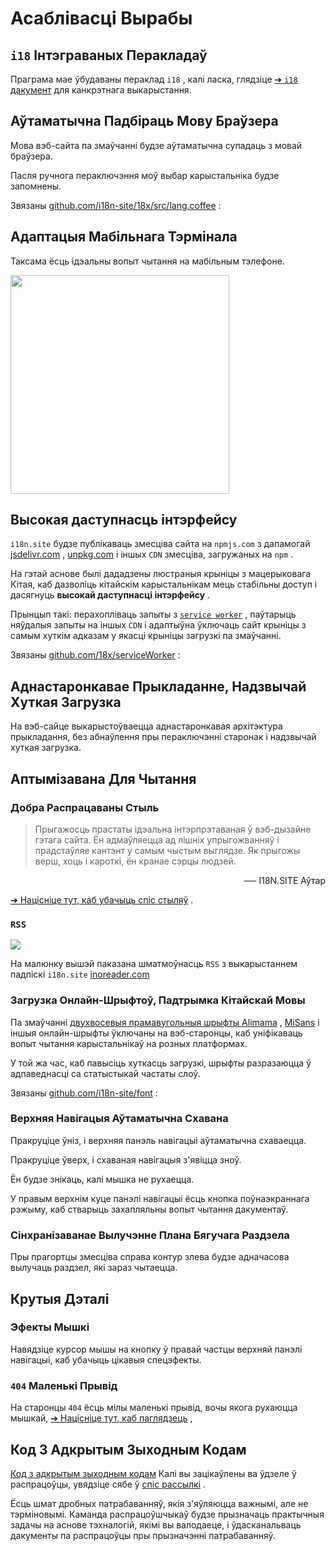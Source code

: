# Асаблівасці Вырабы

## `i18` Інтэграваных Перакладаў

Праграма мае ўбудаваны пераклад `i18` , калі ласка, глядзіце [➔ `i18` дакумент](/i18) для канкрэтнага выкарыстання.

## Аўтаматычна Падбіраць Мову Браўзера

Мова вэб-сайта па змаўчанні будзе аўтаматычна супадаць з мовай браўзера.

Пасля ручнога пераключэння моў выбар карыстальніка будзе запомнены.

Звязаны [github.com/i18n-site/18x/src/lang.coffee](https://github.com/i18n-site/18x/blob/main/src/lang.coffee) :

## Адаптацыя Мабільнага Тэрмінала

Таксама ёсць ідэальны вопыт чытання на мабільным тэлефоне.

<img src="//p.3ti.site/1721379497.avif" width="350px">

## <a rel=id href="#ha" id="ha"></a> Высокая даступнасць інтэрфейсу

`i18n.site` будзе публікаваць змесціва сайта на `npmjs.com` з дапамогай [jsdelivr.com](//jsdelivr.com) , [unpkg.com](//unpkg.com) і іншых `CDN` змесціва, загружаных на `npm` .

На гэтай аснове былі дададзены люстраныя крыніцы з мацерыковага Кітая, каб дазволіць кітайскім карыстальнікам мець стабільны доступ і дасягнуць **высокай даступнасці інтэрфейсу** .

Прынцып такі: перахопліваць запыты з [`service worker`](https://developer.mozilla.org/docs/Web/API/Service_Worker_API) , паўтарыць няўдалыя запыты на іншых `CDN` і адаптыўна ўключаць сайт крыніцы з самым хуткім адказам у якасці крыніцы загрузкі па змаўчанні.

Звязаны [github.com/18x/serviceWorker](https://github.com/i18n-site/18x/tree/main/serviceWorker) :

## Аднастаронкавае Прыкладанне, Надзвычай Хуткая Загрузка

На вэб-сайце выкарыстоўваецца аднастаронкавая архітэктура прыкладання, без абнаўлення пры пераключэнні старонак і надзвычай хуткая загрузка.

## Аптымізавана Для Чытання

### Добра Распрацаваны Стыль

> Прыгажосць прастаты ідэальна інтэрпрэтаваная ў вэб-дызайне гэтага сайта.
> Ён адмаўляецца ад лішніх упрыгожванняў і прадстаўляе кантэнт у самым чыстым выглядзе.
> Як прыгожы верш, хоць і кароткі, ён кранае сэрцы людзей.

<p style="text-align:right">── I18N.SITE Аўтар</p>

[➔ Націсніце тут, каб убачыць спіс стыляў](/i18n.site/md/styl) .

### `RSS`

![](//p.3ti.site/1725541085.avif)

На малюнку вышэй паказана шматмоўнасць `RSS` з выкарыстаннем падпіскі `i18n.site` [inoreader.com](//inoreader.com)

### Загрузка Онлайн-Шрыфтоў, Падтрымка Кітайскай Мовы

Па змаўчанні [двухвосевыя прамавугольныя шрыфты Alimama](https://www.iconfont.cn/fonts/detail?cnid=pOvFIr086ADR) , [MiSans](https://hyperos.mi.com/font/zh/download/) і іншыя онлайн-шрыфты ўключаны на вэб-старонцы, каб уніфікаваць вопыт чытання карыстальнікаў на розных платформах.

У той жа час, каб павысіць хуткасць загрузкі, шрыфты разразаюцца ў адпаведнасці са статыстыкай частаты слоў.

Звязаны [github.com/i18n-site/font](https://github.com/i18n-site/font) :

### Верхняя Навігацыя Аўтаматычна Схавана

Пракруціце ўніз, і верхняя панэль навігацыі аўтаматычна схаваецца.

Пракруціце ўверх, і схаваная навігацыя з'явіцца зноў.

Ён будзе знікаць, калі мышка не рухаецца.

У правым верхнім куце панэлі навігацыі ёсць кнопка поўнаэкраннага рэжыму, каб стварыць захапляльны вопыт чытання дакументаў.

### Сінхранізаванае Вылучэнне Плана Бягучага Раздзела

Пры прагортцы змесціва справа контур злева будзе адначасова вылучаць раздзел, які зараз чытаецца.

## Крутыя Дэталі

### Эфекты Мышкі

Навядзіце курсор мышы на кнопку ў правай частцы верхняй панэлі навігацыі, каб убачыць цікавыя спецэфекты.

### `404` Маленькі Прывід

На старонцы `404` ёсць мілы маленькі прывід, вочы якога рухаюцца мышкай, [➔ Націсніце тут, каб паглядзець](/404) ,

## Код З Адкрытым Зыходным Кодам

[Код з адкрытым зыходным кодам](/i18n.site/c/src) Калі вы зацікаўлены ва ўдзеле ў распрацоўцы, увядзіце сябе ў [спіс рассылкі](//groups.google.com/u/2/g/i18n-site) .

Ёсць шмат дробных патрабаванняў, якія з'яўляюцца важнымі, але не тэрміновымі. Каманда распрацоўшчыкаў будзе прызначаць практычныя задачы на аснове тэхналогій, якімі вы валодаеце, і ўдасканальваць дакументы па распрацоўцы пры прызначэнні патрабаванняў.